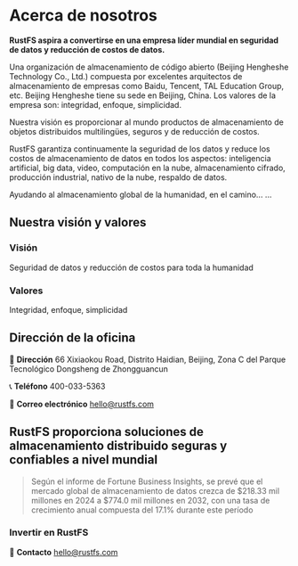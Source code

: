 # Acerca de nosotros

**RustFS aspira a convertirse en una empresa líder mundial en seguridad de datos y reducción de costos de datos.**

Una organización de almacenamiento de código abierto (Beijing Hengheshe Technology Co., Ltd.) compuesta por excelentes arquitectos de almacenamiento de empresas como Baidu, Tencent, TAL Education Group, etc. Beijing Hengheshe tiene su sede en Beijing, China. Los valores de la empresa son: integridad, enfoque, simplicidad.

Nuestra visión es proporcionar al mundo productos de almacenamiento de objetos distribuidos multilingües, seguros y de reducción de costos.

RustFS garantiza continuamente la seguridad de los datos y reduce los costos de almacenamiento de datos en todos los aspectos: inteligencia artificial, big data, video, computación en la nube, almacenamiento cifrado, producción industrial, nativo de la nube, respaldo de datos.

Ayudando al almacenamiento global de la humanidad, en el camino... ...

## Nuestra visión y valores

### Visión

Seguridad de datos y reducción de costos para toda la humanidad

### Valores

Integridad, enfoque, simplicidad

## Dirección de la oficina

📍 **Dirección**
66 Xixiaokou Road, Distrito Haidian, Beijing, Zona C del Parque Tecnológico Dongsheng de Zhongguancun

📞 **Teléfono**
400-033-5363

📧 **Correo electrónico**
<hello@rustfs.com>

## RustFS proporciona soluciones de almacenamiento distribuido seguras y confiables a nivel mundial

> Según el informe de Fortune Business Insights, se prevé que el mercado global de almacenamiento de datos crezca de $218.33 mil millones en 2024 a $774.0 mil millones en 2032, con una tasa de crecimiento anual compuesta del 17.1% durante este período

### Invertir en RustFS

📧 **Contacto**
<hello@rustfs.com>
